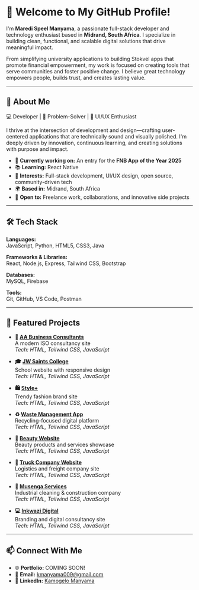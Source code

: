 # 👋 Welcome to My GitHub Profile!

I'm **Maredi Speel Manyama**, a passionate full-stack developer and technology enthusiast based in **Midrand, South Africa**. I specialize in building clean, functional, and scalable digital solutions that drive meaningful impact.

From simplifying university applications to building Stokvel apps that promote financial empowerment, my work is focused on creating tools that serve communities and foster positive change. I believe great technology empowers people, builds trust, and creates lasting value.

---

## 🚀 About Me

💻 Developer | 🧠 Problem-Solver | 🎨 UI/UX Enthusiast

I thrive at the intersection of development and design—crafting user-centered applications that are technically sound and visually polished. I'm deeply driven by innovation, continuous learning, and creating solutions with purpose and impact.

- 💼 **Currently working on:** An entry for the **FNB App of the Year 2025**
- 📚 **Learning:** React Native
- 🎯 **Interests:** Full-stack development, UI/UX design, open source, community-driven tech
- 🌍 **Based in:** Midrand, South Africa
- 🤝 **Open to:** Freelance work, collaborations, and innovative side projects

---

## 🛠️ Tech Stack

**Languages:**  
JavaScript, Python, HTML5, CSS3, Java  

**Frameworks & Libraries:**  
React, Node.js, Express, Tailwind CSS, Bootstrap  

**Databases:**  
MySQL, Firebase  

**Tools:**  
Git, GitHub, VS Code, Postman  

---

## 📂 Featured Projects

- **🏢 [AA Business Consultants](https://kamzamanyama.github.io/AABusiness-Consultant-/)**  
  A modern ISO consultancy site  
  _Tech: HTML, Tailwind CSS, JavaScript_

- **🎓 [JW Saints College](https://kamzamanyama.github.io/jwsaints/)**  
  School website with responsive design  
  _Tech: HTML, Tailwind CSS, JavaScript_

- **🛍️ [Style+](https://kamzamanyama.github.io/page-coming-soon/)**  
  Trendy fashion brand site  
  _Tech: HTML, Tailwind CSS, JavaScript_

- **♻️ [Waste Management App](https://kamzamanyama.github.io/pacificScraps/)**  
  Recycling-focused digital platform  
  _Tech: HTML, Tailwind CSS, JavaScript_

- **💅 [Beauty Website](https://kamzamanyama.github.io/prjectBeauty/)**  
  Beauty products and services showcase  
  _Tech: HTML, Tailwind CSS, JavaScript_

- **🚛 [Truck Company Website](https://kamzamanyama.github.io/truck_company/)**  
  Logistics and freight company site  
  _Tech: HTML, Tailwind CSS, JavaScript_

- **🧹 [Musenga Services](https://kamzamanyama.github.io/musenga-industrial-services-site/)**  
  Industrial cleaning & construction company  
  _Tech: HTML, Tailwind CSS, JavaScript_

- **💻 [Inkwazi Digital](https://kamzamanyama.github.io/page-coming-soon/)**  
  Branding and digital consultancy site  
  _Tech: HTML, Tailwind CSS, JavaScript_

---

## 📫 Connect With Me

- 🌐 **Portfolio:** COMING SOON!
- 📧 **Email:** [kmanyama009@gmail.com](mailto:kmanyama009@gmail.com)
- 💼 **LinkedIn:** [Kamogelo Manyama](https://www.linkedin.com/in/kamogelo-manyama-711269281/)
